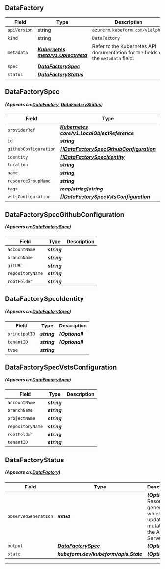 ## DataFactory
| Field | Type | Description |
| ------ | ----- | ----------- |
| `apiVersion` | string | `azurerm.kubeform.com/v1alpha1` |
|    `kind` | string | `DataFactory` |
| `metadata` | ***[Kubernetes meta/v1.ObjectMeta](https://kubernetes.io/docs/reference/generated/kubernetes-api/v1.13/#objectmeta-v1-meta)***|Refer to the Kubernetes API documentation for the fields of the `metadata` field.|
| `spec` | ***[DataFactorySpec](#DataFactorySpec)***||
| `status` | ***[DataFactoryStatus](#DataFactoryStatus)***||
## DataFactorySpec
##### (Appears on:[DataFactory](#DataFactory), [DataFactoryStatus](#DataFactoryStatus))
| Field | Type | Description |
| ------ | ----- | ----------- |
| `providerRef` | ***[Kubernetes core/v1.LocalObjectReference](https://kubernetes.io/docs/reference/generated/kubernetes-api/v1.13/#localobjectreference-v1-core)***||
| `id` | ***string***||
| `githubConfiguration` | ***[[]DataFactorySpecGithubConfiguration](#DataFactorySpecGithubConfiguration)***| ***(Optional)*** |
| `identity` | ***[[]DataFactorySpecIdentity](#DataFactorySpecIdentity)***| ***(Optional)*** |
| `location` | ***string***||
| `name` | ***string***||
| `resourceGroupName` | ***string***||
| `tags` | ***map[string]string***| ***(Optional)*** |
| `vstsConfiguration` | ***[[]DataFactorySpecVstsConfiguration](#DataFactorySpecVstsConfiguration)***| ***(Optional)*** |
## DataFactorySpecGithubConfiguration
##### (Appears on:[DataFactorySpec](#DataFactorySpec))
| Field | Type | Description |
| ------ | ----- | ----------- |
| `accountName` | ***string***||
| `branchName` | ***string***||
| `gitURL` | ***string***||
| `repositoryName` | ***string***||
| `rootFolder` | ***string***||
## DataFactorySpecIdentity
##### (Appears on:[DataFactorySpec](#DataFactorySpec))
| Field | Type | Description |
| ------ | ----- | ----------- |
| `principalID` | ***string***| ***(Optional)*** |
| `tenantID` | ***string***| ***(Optional)*** |
| `type` | ***string***||
## DataFactorySpecVstsConfiguration
##### (Appears on:[DataFactorySpec](#DataFactorySpec))
| Field | Type | Description |
| ------ | ----- | ----------- |
| `accountName` | ***string***||
| `branchName` | ***string***||
| `projectName` | ***string***||
| `repositoryName` | ***string***||
| `rootFolder` | ***string***||
| `tenantID` | ***string***||
## DataFactoryStatus
##### (Appears on:[DataFactory](#DataFactory))
| Field | Type | Description |
| ------ | ----- | ----------- |
| `observedGeneration` | ***int64***| ***(Optional)*** Resource generation, which is updated on mutation by the API Server.|
| `output` | ***[DataFactorySpec](#DataFactorySpec)***| ***(Optional)*** |
| `state` | ***kubeform.dev/kubeform/apis.State***| ***(Optional)*** |
---
